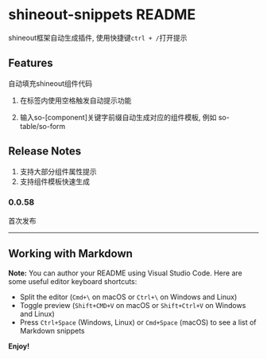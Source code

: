 # shineout-snippets README

shineout框架自动生成插件, 使用快捷键```ctrl + /```打开提示

## Features

自动填充shineout组件代码

1. 在标签内使用空格触发自动提示功能

2. 输入so-[component]关键字前缀自动生成对应的组件模板, 例如 so-table/so-form

## Release Notes

1. 支持大部分组件属性提示
2. 支持组件模板快速生成

### 0.0.58

首次发布

-----------------------------------------------------------------------------------------------------------

## Working with Markdown

**Note:** You can author your README using Visual Studio Code.  Here are some useful editor keyboard shortcuts:

* Split the editor (`Cmd+\` on macOS or `Ctrl+\` on Windows and Linux)
* Toggle preview (`Shift+CMD+V` on macOS or `Shift+Ctrl+V` on Windows and Linux)
* Press `Ctrl+Space` (Windows, Linux) or `Cmd+Space` (macOS) to see a list of Markdown snippets

**Enjoy!**
